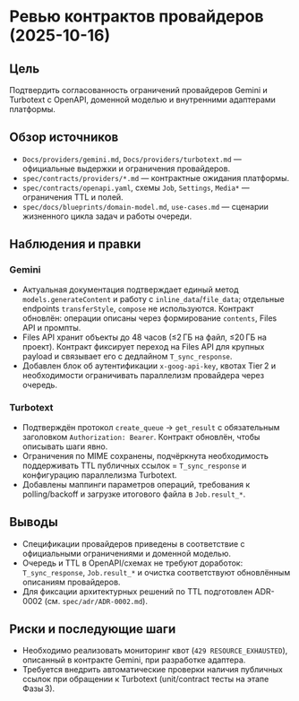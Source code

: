 # Ревью контрактов провайдеров (2025-10-16)

## Цель
Подтвердить согласованность ограничений провайдеров Gemini и Turbotext с OpenAPI, доменной моделью и внутренними адаптерами платформы.

## Обзор источников
- `Docs/providers/gemini.md`, `Docs/providers/turbotext.md` — официальные выдержки и ограничения провайдеров.
- `spec/contracts/providers/*.md` — контрактные ожидания платформы.
- `spec/contracts/openapi.yaml`, схемы `Job`, `Settings`, `Media*` — ограничения TTL и полей.
- `spec/docs/blueprints/domain-model.md`, `use-cases.md` — сценарии жизненного цикла задач и работы очереди.

## Наблюдения и правки
### Gemini
- Актуальная документация подтверждает единый метод `models.generateContent` и работу с `inline_data`/`file_data`; отдельные endpoints `transferStyle`, `compose` не используются. Контракт обновлён: операции описаны через формирование `contents`, Files API и промпты.
- Files API хранит объекты до 48 часов (≤2 ГБ на файл, ≤20 ГБ на проект). Контракт фиксирует переход на Files API для крупных payload и связывает его с дедлайном `T_sync_response`.
- Добавлен блок об аутентификации `x-goog-api-key`, квотах Tier 2 и необходимости ограничивать параллелизм провайдера через очередь.

### Turbotext
- Подтверждён протокол `create_queue` → `get_result` с обязательным заголовком `Authorization: Bearer`. Контракт обновлён, чтобы описывать шаги явно.
- Ограничения по MIME сохранены, подчёркнута необходимость поддерживать TTL публичных ссылок = `T_sync_response` и конфигурацию параллелизма Turbotext.
- Добавлены маппинги параметров операций, требования к polling/backoff и загрузке итогового файла в `Job.result_*`.

## Выводы
- Спецификации провайдеров приведены в соответствие с официальными ограничениями и доменной моделью.
- Очередь и TTL в OpenAPI/схемах не требуют доработок: `T_sync_response`, `Job.result_*` и очистка соответствуют обновлённым описаниям провайдеров.
- Для фиксации архитектурных решений по TTL подготовлен ADR-0002 (см. `spec/adr/ADR-0002.md`).

## Риски и последующие шаги
- Необходимо реализовать мониторинг квот (`429 RESOURCE_EXHAUSTED`), описанный в контракте Gemini, при разработке адаптера.
- Требуется внедрить автоматические проверки наличия публичных ссылок при обращении к Turbotext (unit/contract тесты на этапе Фазы 3).
